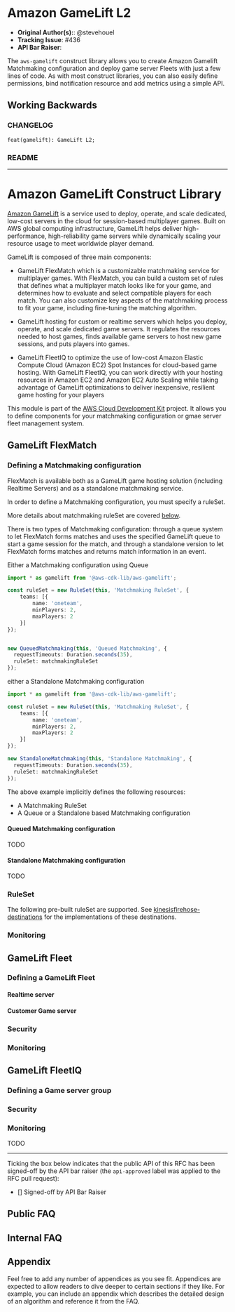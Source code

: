 # Amazon GameLift L2

* **Original Author(s):**: @stevehouel
* **Tracking Issue**: #436
* **API Bar Raiser**: 

The `aws-gamelift` construct library allows you to create Amazon Gamelift Matchmaking configuration and deploy game server Fleets with just a few lines of code. As with most construct libraries, you can also easily define permissions, bind notification resource and add metrics using a simple API.

## Working Backwards

### CHANGELOG

`feat(gamelift): GameLift L2;`

### README

---

# Amazon GameLift Construct Library

[Amazon GameLift](https://docs.aws.amazon.com/gamelift/latest/developerguide/gamelift-intro.html) is a service used to deploy, operate, and scale dedicated, low-cost servers in the cloud for session-based multiplayer games. Built on AWS global computing infrastructure, GameLift helps deliver high-performance, high-reliability game servers while dynamically scaling your resource usage to meet worldwide player demand.

GameLift is composed of three main components:

* GameLift FlexMatch which is a customizable matchmaking service for multiplayer games. With FlexMatch, you can build a custom set of rules that defines what a multiplayer match looks like for your game, and determines how to evaluate and select compatible players for each match. You can also customize key aspects of the matchmaking process to fit your game, including fine-tuning the matching algorithm.
  
* GameLift hosting for custom or realtime servers which helps you deploy, operate, and scale dedicated game servers. It regulates the resources needed to host games, finds available game servers to host new game sessions, and puts players into games.
  
* GameLift FleetIQ to optimize the use of low-cost Amazon Elastic Compute Cloud (Amazon EC2) Spot Instances for cloud-based game hosting. With GameLift FleetIQ, you can work directly with your hosting resources in Amazon EC2 and Amazon EC2 Auto Scaling while taking advantage of GameLift optimizations to deliver inexpensive, resilient game hosting for your players

This module is part of the [AWS Cloud Development Kit](https://github.com/aws/aws-cdk) project. It allows you to define components for your matchmaking configuration or gmae server fleet management system.

## GameLift FlexMatch

### Defining a Matchmaking configuration

FlexMatch is available both as a GameLift game hosting solution (including Realtime Servers) and as a standalone matchmaking service.

In order to define a Matchmaking configuration, you must specify a ruleSet.

More details about matchmaking ruleSet are covered [below](#ruleSet).

There is two types of Matchmaking configuration: through a queue system to let FlexMatch forms matches and uses the specified GameLift queue to start a game session for the match, and through a standalone version to let FlexMatch forms matches and returns match information in an event.

Either a Matchmaking configuration using Queue
```ts
import * as gamelift from '@aws-cdk-lib/aws-gamelift';

const ruleSet = new RuleSet(this, 'Matchmaking RuleSet', {
    teams: [{
        name: 'oneteam',
        minPlayers: 2,
        maxPlayers: 2
    }]
});


new QueuedMatchmaking(this, 'Queued Matchmaking', {
  requestTimeouts: Duration.seconds(35),
  ruleSet: matchmakingRuleSet
});
```

either a Standalone Matchmaking configuration

```ts
import * as gamelift from '@aws-cdk-lib/aws-gamelift';

const ruleSet = new RuleSet(this, 'Matchmaking RuleSet', {
    teams: [{
        name: 'oneteam',
        minPlayers: 2,
        maxPlayers: 2
    }]
});

new StandaloneMatchmaking(this, 'Standalone Matchmaking', {
  requestTimeouts: Duration.seconds(35),
  ruleSet: matchmakingRuleSet
});
```

The above example implicitly defines the following resources:

- A Matchmaking RuleSet
- A Queue or a Standalone based Matchmaking configuration

#### Queued Matchmaking configuration

TODO

#### Standalone Matchmaking configuration

TODO

### RuleSet

The following pre-built ruleSet are supported. See [kinesisfirehose-destinations](https://docs.aws.amazon.com/cdk/api/latest/docs/aws-kinesisfirehose-destinations-readme.html)
for the implementations of these destinations.

### Monitoring

## GameLift Fleet

### Defining a GameLift Fleet

#### Realtime server

#### Customer Game server

### Security

### Monitoring

## GameLift FleetIQ

### Defining a Game server group

### Security

### Monitoring

TODO

---

Ticking the box below indicates that the public API of this RFC has been
signed-off by the API bar raiser (the `api-approved` label was applied to the
RFC pull request):

- [] Signed-off by API Bar Raiser 

## Public FAQ

## Internal FAQ

## Appendix

Feel free to add any number of appendices as you see fit. Appendices are
expected to allow readers to dive deeper to certain sections if they like. For
example, you can include an appendix which describes the detailed design of an
algorithm and reference it from the FAQ.